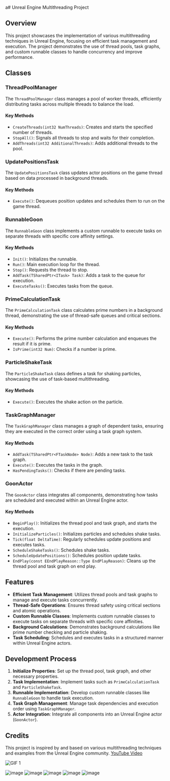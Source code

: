 a# Unreal Engine Multithreading Project

## Overview

This project showcases the implementation of various multithreading techniques in Unreal Engine, focusing on efficient task management and execution. The project demonstrates the use of thread pools, task graphs, and custom runnable classes to handle concurrency and improve performance.

## Classes

### ThreadPoolManager

The `ThreadPoolManager` class manages a pool of worker threads, efficiently distributing tasks across multiple threads to balance the load.

#### Key Methods
- `CreateThreads(int32 NumThreads)`: Creates and starts the specified number of threads.
- `StopAll()`: Signals all threads to stop and waits for their completion.
- `AddThreads(int32 AdditionalThreads)`: Adds additional threads to the pool.

### UpdatePositionsTask

The `UpdatePositionsTask` class updates actor positions on the game thread based on data processed in background threads.

#### Key Methods
- `Execute()`: Dequeues position updates and schedules them to run on the game thread.

### RunnableGoon

The `RunnableGoon` class implements a custom runnable to execute tasks on separate threads with specific core affinity settings.

#### Key Methods
- `Init()`: Initializes the runnable.
- `Run()`: Main execution loop for the thread.
- `Stop()`: Requests the thread to stop.
- `AddTask(TSharedPtr<ITask> Task)`: Adds a task to the queue for execution.
- `ExecuteTasks()`: Executes tasks from the queue.

### PrimeCalculationTask

The `PrimeCalculationTask` class calculates prime numbers in a background thread, demonstrating the use of thread-safe queues and critical sections.

#### Key Methods
- `Execute()`: Performs the prime number calculation and enqueues the result if it is prime.
- `IsPrime(int32 Num)`: Checks if a number is prime.

### ParticleShakeTask

The `ParticleShakeTask` class defines a task for shaking particles, showcasing the use of task-based multithreading.

#### Key Methods
- `Execute()`: Executes the shake action on the particle.

### TaskGraphManager

The `TaskGraphManager` class manages a graph of dependent tasks, ensuring they are executed in the correct order using a task graph system.

#### Key Methods
- `AddTask(TSharedPtr<FTaskNode> Node)`: Adds a new task to the task graph.
- `Execute()`: Executes the tasks in the graph.
- `HasPendingTasks()`: Checks if there are pending tasks.

### GoonActor

The `GoonActor` class integrates all components, demonstrating how tasks are scheduled and executed within an Unreal Engine actor.

#### Key Methods
- `BeginPlay()`: Initializes the thread pool and task graph, and starts the execution.
- `InitializeParticles()`: Initializes particles and schedules shake tasks.
- `Tick(float DeltaTime)`: Regularly schedules update positions and executes tasks.
- `ScheduleShakeTasks()`: Schedules shake tasks.
- `ScheduleUpdatePositions()`: Schedules position update tasks.
- `EndPlay(const EEndPlayReason::Type EndPlayReason)`: Cleans up the thread pool and task graph on end play.

## Features

- **Efficient Task Management**: Utilizes thread pools and task graphs to manage and execute tasks concurrently.
- **Thread-Safe Operations**: Ensures thread safety using critical sections and atomic operations.
- **Custom Runnable Classes**: Implements custom runnable classes to execute tasks on separate threads with specific core affinities.
- **Background Calculations**: Demonstrates background calculations like prime number checking and particle shaking.
- **Task Scheduling**: Schedules and executes tasks in a structured manner within Unreal Engine actors.

## Development Process

1. **Initialize Properties**: Set up the thread pool, task graph, and other necessary properties.
2. **Task Implementation**: Implement tasks such as `PrimeCalculationTask` and `ParticleShakeTask`.
3. **Runnable Implementation**: Develop custom runnable classes like `RunnableGoon` to handle task execution.
4. **Task Graph Management**: Manage task dependencies and execution order using `TaskGraphManager`.
5. **Actor Integration**: Integrate all components into an Unreal Engine actor (`GoonActor`).

## Credits

This project is inspired by and based on various multithreading techniques and examples from the Unreal Engine community.
[YouTube Video](https://youtu.be/jwQ1YO96gDY?si=mhs33Th0O8GrUVwK)

![GIF 1](https://media.giphy.com/media/frTLRXHIU6AEzBG2Mp/giphy.gif)

![image](https://github.com/user-attachments/assets/498dcfc9-04ee-44e5-bf65-1852d5e084d7)
![image](https://github.com/user-attachments/assets/eebfc610-aca4-4b31-88c8-e895b2b27270)
![image](https://github.com/user-attachments/assets/a6648b9a-1911-4b93-9caa-5d2a7553fa21)
![image](https://github.com/user-attachments/assets/72e21a69-9e46-46b4-99c1-a7aae166f91d)
![image](https://github.com/user-attachments/assets/3636d08a-81dd-4af0-91cc-875ade9942d2)


